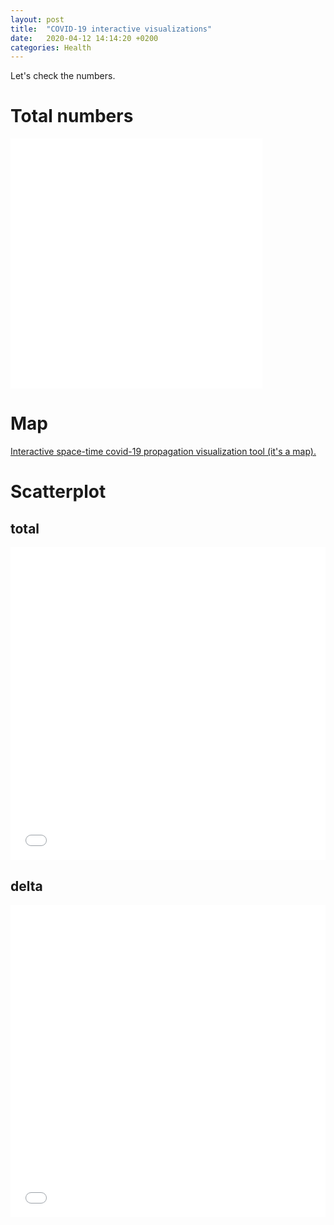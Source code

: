 ```yaml
---
layout: post
title:  "COVID-19 interactive visualizations"
date:   2020-04-12 14:14:20 +0200
categories: Health
---
```


Let's check the numbers.

# Total numbers

<iframe width="80%" height="400" frameborder="0" scrolling="no" src="//plotly.com/~stephanefevrier/16.embed"></iframe>

# Map

[Interactive space-time covid-19 propagation visualization tool (it's a map).](/map.html)

# Scatterplot

## total
<iframe width="100%" height="500" frameborder="0" scrolling="no" src="//plotly.com/~stephanefevrier/13.embed?showlink=false"></iframe>

## delta
<iframe width="100%" height="500" frameborder="0" scrolling="no" src="//plotly.com/~stephanefevrier/15.embed?showlink=false"></iframe>